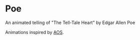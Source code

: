 # Poe

An animated telling of "The Tell-Tale Heart" by Edgar Allen Poe

Animations inspired by [AOS](https://css-tricks.com/aos-css-driven-scroll-animation-library/).
